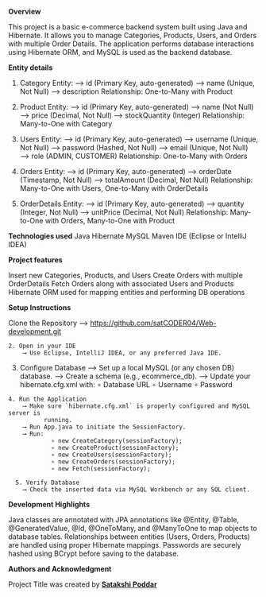 **Overview**

This project is a basic e-commerce backend system built using Java and Hibernate. It allows you to manage Categories, Products, Users, and Orders with multiple Order Details. The application performs database interactions using Hibernate ORM, and MySQL is used as the backend database.

**Entity details**

1. Category Entity: 
          ⟶ id (Primary Key, auto-generated) 
          ⟶ name (Unique, Not Null) 
          ⟶ description 
          Relationship: One-to-Many with Product 

2. Product Entity: 
           ⟶ id (Primary Key, auto-generated) 
           ⟶ name (Not Null) 
           ⟶ price (Decimal, Not Null) 
           ⟶ stockQuantity (Integer) 
           Relationship: Many-to-One with Category

3. Users Entity: 
            ⟶ id (Primary Key, auto-generated) 
            ⟶ username (Unique, Not Null) 
            ⟶ password (Hashed, Not Null) 
            ⟶ email (Unique, Not Null) 
            ⟶ role (ADMIN, CUSTOMER) 
            Relationship: One-to-Many with Orders 

4. Orders Entity: 
             ⟶ id (Primary Key, auto-generated) 
             ⟶ orderDate (Timestamp, Not Null) 
             ⟶ totalAmount (Decimal, Not Null) 
             Relationship: Many-to-One with Users, One-to-Many with OrderDetails 

5. OrderDetails Entity: 
              ⟶ id (Primary Key, auto-generated) 
              ⟶ quantity (Integer, Not Null) 
              ⟶ unitPrice (Decimal, Not Null) 
              Relationship: Many-to-One with Orders, Many-to-One with Product
   
**Technologies used**
Java
Hibernate
MySQL
Maven
IDE (Eclipse or IntelliJ IDEA)

**Project features**

Insert new Categories, Products, and Users
Create Orders with multiple OrderDetails
Fetch Orders along with associated Users and Products
Hibernate ORM used for mapping entities and performing DB operations

**Setup Instructions**

 Clone the Repository
        ⟶ https://github.com/satCODER04/Web-development.git

    2. Open in your IDE
        ⟶ Use Eclipse, IntelliJ IDEA, or any preferred Java IDE.

   3. Configure Database
        ⟶ Set up a local MySQL (or any chosen DB) database.
        ⟶ Create a schema (e.g., ecommerce_db).
        ⟶ Update your hibernate.cfg.xml with:
                ∘ Database URL
                ∘ Username
                ∘ Password

    4. Run the Application
        ⟶ Make sure `hibernate.cfg.xml` is properly configured and MySQL server is 
              running.
        ⟶ Run App.java to initiate the SessionFactory.
        ⟶ Run:
                ∘ new CreateCategory(sessionFactory);
                ∘ new CreateProduct(sessionFactory);
                ∘ new CreateUsers(sessionFactory);
                ∘ new CreateOrders(sessionFactory);
                ∘ new Fetch(sessionFactory);

      5. Verify Database
        ⟶ Check the inserted data via MySQL Workbench or any SQL client.
**Development Highlights**

Java classes are annotated with JPA annotations like @Entity, @Table, @GeneratedValue, @Id, @OneToMany, and @ManyToOne to map objects to database tables.
Relationships between entities (Users, Orders, Products) are handled using proper Hibernate mappings.
Passwords are securely hashed using BCrypt before saving to the database.

**Authors and Acknowledgment**

Project Title was created by **[Satakshi Poddar](https://github.com/satCODER04)**
